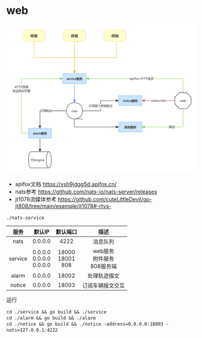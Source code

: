 # web

![架构图](./testdata/web架构图.jpg)

- apifox文档 https://vsh9jdgg5d.apifox.cn/
- nats参考 https://github.com/nats-io/nats-server/releases
- jt1078流媒体参考 https://github.com/cuteLittleDevil/go-jt808/tree/main/example/jt1078#-rtvs-

```
./nats-service
```

| 服务  |   默认IP   | 默认端口 | 描述 |
| :---:   | :-------: | :--: | :--: |
|  nats | 0.0.0.0 | 4222 | 消息队列 |
|  service | 0.0.0.0 <br/> 0.0.0.0 <br/> 0.0.0.0 | 18000 <br/> 18001 <br/> 808 | web服务 <br/> 附件服务 <br> 808服务端 |
|  alarm | 0.0.0.0 | 18002 | 处理轨迹报文 |
|  notice | 0.0.0.0 | 18003 | 订阅车辆报文交互 |

运行
```
cd ./service && go build && ./service
cd ./alarm && go build && ./alarm
cd ./notice && go build && ./notice -address=0.0.0.0:18003 -nats=127.0.0.1:4222
```

